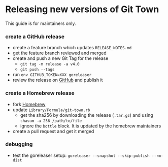 # Releasing new versions of Git Town

This guide is for maintainers only.

### create a GitHub release

- create a feature branch which updates `RELEASE_NOTES.md`
- get the feature branch reviewed and merged
- create and push a new Git Tag for the release
  - `git tag -m release -a v4.0`
  - `git push --tags`
- run `env GITHUB_TOKEN=XXX goreleaser`
- review the release on [GitHub](https://github.com/git-town/git-town/releases)
  and publish it

### create a Homebrew release

- fork [Homebrew](https://github.com/Homebrew/homebrew)
- update `Library/Formula/git-town.rb`
  - get the sha256 by downloading the release (`.tar.gz`) and using
    `shasum -a 256 /path/to/file`
  - ignore the `bottle` block. It is updated by the homebrew maintainers
- create a pull request and get it merged

### debugging

- test the goreleaser setup: `goreleaser --snapshot --skip-publish --rm-dist`
